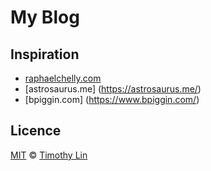 # My Blog

## Inspiration

- [raphaelchelly.com](https://www.raphaelchelly.com/)
- [astrosaurus.me] (https://astrosaurus.me/)
- [bpiggin.com] (https://www.bpiggin.com/)

## Licence

[MIT](https://github.com/timlrx/tailwind-nextjs-starter-blog/blob/master/LICENSE) © [Timothy Lin](https://www.timlrx.com)
